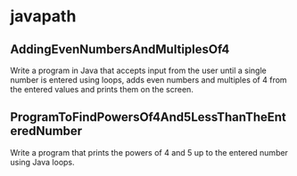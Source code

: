 # javapath

## AddingEvenNumbersAndMultiplesOf4

Write a program in Java that accepts input from the user until a single number is entered using loops, adds even numbers and multiples of 4 from the entered values and prints them on the screen.

## ProgramToFindPowersOf4And5LessThanTheEnteredNumber
Write a program that prints the powers of 4 and 5 up to the entered number using Java loops.
